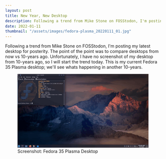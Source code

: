 ```yaml
---
layout: post
title: New Year, New Desktop
description: Following a trend from Mike Stone on FOSStodon, I'm posting my latest desktop.
date: 2022-01-11
thumbnail: "/assets/images/fedora-plasma_20220111_01.jpg"
---
```


Following a trend from Mike Stone on FOSStodon, I'm posting my latest desktop for posterity. The point of the point was to compare desktops from now vs 10-years ago. Unfortunately, I have no screenshot of my desktop from 10-years ago, so I will start the trend today. This is my current Fedora 35 Plasma desktop; we'll see whats happening in another 10-years.
<!--more-->
<figure>
  <img alt="Fedora 35 Plasma Desktop" src="/assets/images/fedora-plasma_20220111_01.jpg" />
  <figcaption>Screenshot: Fedora 35 Plasma Desktop</figcaption>
</figure>